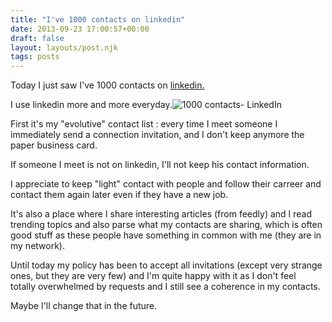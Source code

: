 ```yaml
---
title: "I've 1000 contacts on linkedin"
date: 2013-09-23 17:00:57+00:00
draft: false
layout: layouts/post.njk
tags: posts
---
```


Today I just saw I've 1000 contacts on [linkedin.](http://www.linkedin.com/)

I use linkedin more and more everyday.![1000 contacts- LinkedIn](http://laurentmaumet.com/france/wp-content/uploads/2013/09/1000-contacts-LinkedIn-300x85.png)


First it's my "evolutive" contact list : every time I meet someone I immediately send a connection invitation, and I don't keep anymore the paper business card.

If someone I meet is not on linkedin, I'll not keep his contact information.

I appreciate to keep "light" contact with people and follow their carreer and contact them again later even if they have a new job.

It's also a place where I share interesting articles (from feedly) and I read trending topics and also parse what my contacts are sharing, which is often good stuff as these people have something in common with me (they are in my network).

Until today my policy has been to accept all invitations (except very strange ones, but they are very few) and I'm quite happy with it as I don't feel totally overwhelmed by requests and I still see a coherence in my contacts.

Maybe I'll change that in the future.


